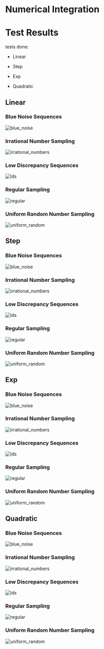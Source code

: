 # Numerical Integration

# Test Results
 tests done:
* Linear
* Step
* Exp
* Quadratic
## Linear
### Blue Noise Sequences
![blue_noise](../../../_1d/samples/blue_noise/Linear.png)  
### Irrational Number Sampling
![irrational_numbers](../../../_1d/samples/irrational_numbers/Linear.png)  
### Low Discrepancy Sequences
![lds](../../../_1d/samples/lds/Linear.png)  
### Regular Sampling
![regular](../../../_1d/samples/regular/Linear.png)  
### Uniform Random Number Sampling
![uniform_random](../../../_1d/samples/uniform_random/Linear.png)  
## Step
### Blue Noise Sequences
![blue_noise](../../../_1d/samples/blue_noise/Step.png)  
### Irrational Number Sampling
![irrational_numbers](../../../_1d/samples/irrational_numbers/Step.png)  
### Low Discrepancy Sequences
![lds](../../../_1d/samples/lds/Step.png)  
### Regular Sampling
![regular](../../../_1d/samples/regular/Step.png)  
### Uniform Random Number Sampling
![uniform_random](../../../_1d/samples/uniform_random/Step.png)  
## Exp
### Blue Noise Sequences
![blue_noise](../../../_1d/samples/blue_noise/Exp.png)  
### Irrational Number Sampling
![irrational_numbers](../../../_1d/samples/irrational_numbers/Exp.png)  
### Low Discrepancy Sequences
![lds](../../../_1d/samples/lds/Exp.png)  
### Regular Sampling
![regular](../../../_1d/samples/regular/Exp.png)  
### Uniform Random Number Sampling
![uniform_random](../../../_1d/samples/uniform_random/Exp.png)  
## Quadratic
### Blue Noise Sequences
![blue_noise](../../../_1d/samples/blue_noise/Quadratic.png)  
### Irrational Number Sampling
![irrational_numbers](../../../_1d/samples/irrational_numbers/Quadratic.png)  
### Low Discrepancy Sequences
![lds](../../../_1d/samples/lds/Quadratic.png)  
### Regular Sampling
![regular](../../../_1d/samples/regular/Quadratic.png)  
### Uniform Random Number Sampling
![uniform_random](../../../_1d/samples/uniform_random/Quadratic.png)  

